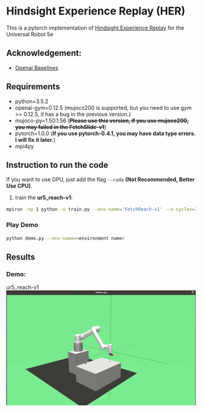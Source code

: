 # Hindsight Experience Replay (HER)
This is a pytorch implementation of [Hindsight Experience Replay](https://arxiv.org/abs/1707.01495) for the Universal Robot 5e

## Acknowledgement:
- [Openai Baselines](https://github.com/openai/baselines)

## Requirements
- python=3.5.2
- openai-gym=0.12.5 (mujoco200 is supported, but you need to use gym >= 0.12.5, it has a bug in the previous version.)
- mujoco-py=1.50.1.56 (~~**Please use this version, if you use mujoco200, you may failed in the FetchSlide-v1**~~)
- pytorch=1.0.0 (**If you use pytorch-0.4.1, you may have data type errors. I will fix it later.**)
- mpi4py

## Instruction to run the code
If you want to use GPU, just add the flag `--cuda` **(Not Recommended, Better Use CPU)**.
1. train the **ur5_reach-v1**:
```bash
mpirun -np 1 python -u train.py --env-name='FetchReach-v1' --n-cycles=10 2>&1 | tee reach.log
```

### Play Demo
```bash
python demo.py --env-name=<environment name>
```

## Results

### Demo:
ur5_reach-v1
![](https://raw.githubusercontent.com/stefanwanckel/DRL/master/hindsight-experience-replay-ur5/figures/ur5_reach-v1_ddpg-her_2021-05-07.gif)
